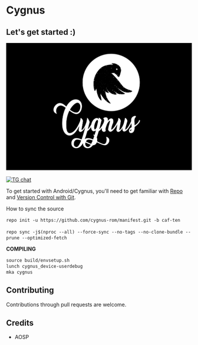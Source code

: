 Cygnus
===========

Let's get started :)
--------------------
![Cygnus](Cygnus-06.jpg)

[![TG chat](https://img.shields.io/badge/Support-Telegram-%23e52c5f.svg?style=for-the-badge&logo=telegram&&labelColor=121217)](https://t.me/cygnusos)

To get started with Android/Cygnus, you'll need to get
familiar with [Repo](https://source.android.com/source/using-repo.html) and [Version Control with Git](https://source.android.com/source/version-control.html).


How to sync the source
```
repo init -u https://github.com/cygnus-rom/manifest.git -b caf-ten

repo sync -j$(nproc --all) --force-sync --no-tags --no-clone-bundle --prune --optimized-fetch
```



**COMPILING**


```
source build/envsetup.sh
lunch cygnus_device-userdebug
mka cygnus
```

Contributing
-------------

Contributions through pull requests are welcome.


Credits
--------

- AOSP


